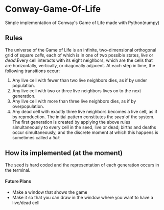 # Conway-Game-Of-Life

Simple implementation of Conway's Game of Life made with Python(numpy)
## Rules 
The universe of the Game of Life is an infinite, two-dimensional orthogonal grid of square _cells_, each of which is in one of two possible states, _live_ or _dead_.Every cell interacts with its eight neighbors, which are the cells that are horizontally, vertically, or diagonally adjacent. At each step in time, the following transitions occur:
1. Any live cell with fewer than two live neighbors dies, as if by under population.
2. Any live cell with two or three live neighbors lives on to the next generation.
3. Any live cell with more than three live neighbors dies, as if by overpopulation.
4. Any dead cell with exactly three live neighbors becomes a live cell, as if by reproduction.
The initial pattern constitutes the _seed_ of the system. The first generation is created by applying the above rules simultaneously to every cell in the seed, live or dead; births and deaths occur simultaneously, and the discrete moment at which this happens is sometimes called a _tick_

## How its implemented (at the moment)
The seed is hard coded and the representation of each generation occurs in the terminal.

#### Future Plans
- Make a window that shows the game
- Make it so that you can draw in the window where you want to have a live/dead cell